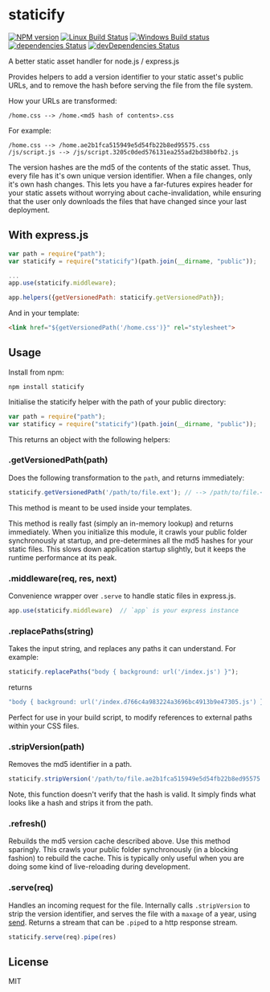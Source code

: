 # staticify

[![NPM version](https://img.shields.io/npm/v/staticify.svg)](https://www.npmjs.com/package/staticify)
[![Linux Build Status](https://img.shields.io/travis/errorception/staticify/master.svg?label=Linux%20build)](https://travis-ci.org/errorception/staticify)
[![Windows Build status](https://img.shields.io/appveyor/ci/errorception/staticify/master.svg?label=Windows%20build)](https://ci.appveyor.com/project/errorception/staticify/branch/master)
[![dependencies Status](https://img.shields.io/david/errorception/staticify.svg)](https://david-dm.org/errorception/staticify)
[![devDependencies Status](https://img.shields.io/david/dev/errorception/staticify.svg)](https://david-dm.org/errorception/staticify?type=dev)

A better static asset handler for node.js / express.js

Provides helpers to add a version identifier to your static asset's public URLs, and to remove the hash before serving the file from the file system.

How your URLs are transformed:

```
/home.css --> /home.<md5 hash of contents>.css
```

For example:

```
/home.css --> /home.ae2b1fca515949e5d54fb22b8ed95575.css
/js/script.js --> /js/script.3205c0ded576131ea255ad2bd38b0fb2.js
```

The version hashes are the md5 of the contents of the static asset. Thus, every file has it's own unique version identifier. When a file changes, only it's own hash changes. This lets you have a far-futures expires header for your static assets without worrying about cache-invalidation, while ensuring that the user only downloads the files that have changed since your last deployment.

## With express.js

```javascript
var path = require("path");
var staticify = require("staticify")(path.join(__dirname, "public"));

...
app.use(staticify.middleware);

app.helpers({getVersionedPath: staticify.getVersionedPath});
```

And in your template:

```html
<link href="${getVersionedPath('/home.css')}" rel="stylesheet">
```

## Usage

Install from npm:

```
npm install staticify
```

Initialise the staticify helper with the path of your public directory:

```javascript
var path = require("path");
var statificy = require("staticify")(path.join(__dirname, "public"));
```

This returns an object with the following helpers:

### .getVersionedPath(path)

Does the following transformation to the `path`, and returns immediately:

```javascript
staticify.getVersionedPath('/path/to/file.ext'); // --> /path/to/file.<md5 of the contents of file.ext>.ext
```

This method is meant to be used inside your templates.

This method is really fast (simply an in-memory lookup) and returns immediately. When you initialize this module, it crawls your public folder synchronously at startup, and pre-determines all the md5 hashes for your static files. This slows down application startup slightly, but it keeps the runtime performance at its peak.

### .middleware(req, res, next)

Convenience wrapper over `.serve` to handle static files in express.js.

```javascript
app.use(staticify.middleware)  // `app` is your express instance
```

### .replacePaths(string)

Takes the input string, and replaces any paths it can understand. For example:

```javascript
staticify.replacePaths("body { background: url('/index.js') }");
```

returns

```javascript
"body { background: url('/index.d766c4a983224a3696bc4913b9e47305.js') }"
```

Perfect for use in your build script, to modify references to external paths within your CSS files.

### .stripVersion(path)

Removes the md5 identifier in a path.

```javascript
staticify.stripVersion('/path/to/file.ae2b1fca515949e5d54fb22b8ed95575.ext'); // --> /path/to/file.ext
```

Note, this function doesn't verify that the hash is valid. It simply finds what looks like a hash and strips it from the path.

### .refresh()

Rebuilds the md5 version cache described above. Use this method sparingly. This crawls your public folder synchronously (in a blocking fashion) to rebuild the cache. This is typically only useful when you are doing some kind of live-reloading during development.

### .serve(req)

Handles an incoming request for the file. Internally calls `.stripVersion` to strip the version identifier, and serves the file with a `maxage` of a year, using [send](https://github.com/tj/send). Returns a stream that can be `.pipe`d to a http response stream.

```javascript
staticify.serve(req).pipe(res)
```

## License

MIT
